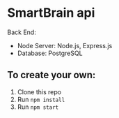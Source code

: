 # SmartBrain api
Back End:
* Node Server: Node.js, Express.js
* Database: PostgreSQL

## To create your own:
1. Clone this repo
2. Run `npm install`
3. Run `npm start`

